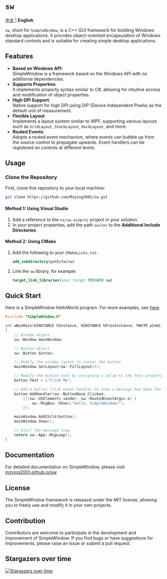 # `sw`

[中文](./README.md) | **English**

`sw`, short for `SimpleWindow`, is a C++ GUI framework for building Windows desktop applications. It provides object-oriented encapsulation of Windows standard controls and is suitable for creating simple desktop applications.

## Features

+ **Based on Windows API**:  
  SimpleWindow is a framework based on the Windows API with no additional dependencies.
+ **Supports Properties**:  
  It implements property syntax similar to C#, allowing for intuitive access and modification of object properties.
+ **High DPI Support**:  
  Native support for high DPI using DIP (Device Independent Pixels) as the default unit of measurement.
+ **Flexible Layout**:  
  Implements a layout system similar to WPF, supporting various layouts such as `GridLayout`, `StackLayout`, `DockLayout`, and more.
+ **Routed Events**:  
  Adopts a routed event mechanism, where events can bubble up from the source control to propagate upwards. Event handlers can be registered on controls at different levels.

## Usage

### Clone the Repository

First, clone this repository to your local machine:

```bash
git clone https://github.com/Mzying2001/sw.git
```

#### Method 1: Using Visual Studio

1. Add a reference to the `vs/sw.vcxproj` project in your solution.
2. In your project properties, add the path `sw/inc` to the **Additional Include Directories**.

#### Method 2: Using CMake

1. Add the following to your `CMakeLists.txt`:

    ```cmake
    add_subdirectory(path/to/sw)
    ```

2. Link the `sw` library, for example:

   ```cmake
   target_link_libraries(your_target PRIVATE sw)
   ```

## Quick Start

Here is a SimpleWindow HelloWorld program. For more examples, see [here](https://github.com/Mzying2001/sw/tree/main/examples).

```cpp
#include "SimpleWindow.h"

int wWinMain(HINSTANCE hInstance, HINSTANCE hPrevInstance, PWSTR pCmdLine, INT nCmdShow)
{
    // Window object
    sw::Window mainWindow;

    // Button object
    sw::Button button;

    // Modify the window layout to center the button
    mainWindow.SetLayout<sw::FillLayout>();

    // Modify the button text by assigning a value to the Text property
    button.Text = L"Click Me";

    // Add a button click event handler to show a message box when the button is clicked
    button.AddHandler(sw::ButtonBase_Clicked,
        [](sw::UIElement& sender, sw::RoutedEventArgs& e) {
            sw::MsgBox::Show(L"Hello, SimpleWindow!");
        });

    mainWindow.AddChild(button);
    mainWindow.Show();

    // Start the message loop
    return sw::App::MsgLoop();
}
```

## Documentation

For detailed documentation on SimpleWindow, please visit [mzying2001.github.io/sw](https://mzying2001.github.io/sw).

## License

The SimpleWindow framework is released under the MIT license, allowing you to freely use and modify it in your own projects.

## Contribution

Contributors are welcome to participate in the development and improvement of SimpleWindow. If you find bugs or have suggestions for improvements, please raise an issue or submit a pull request.

## Stargazers over time

[![Stargazers over time](https://starchart.cc/Mzying2001/sw.svg?variant=adaptive)](https://starchart.cc/Mzying2001/sw)
